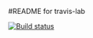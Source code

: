 #README for travis-lab

[![Build status](https://travis-ci.org/kmbl84/travis-lab.svg?master)](https://travis-ci.org/kmbl84)